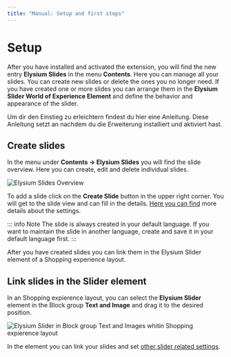 ```yaml
---
title: "Manual: Setup and first steps"
---
```


# Setup
After you have installed and activated the extension, you will find the new entry **Elysium Slides** in the menu **Contents**. Here you can manage all your slides. You can create new slides or delete the ones you no longer need. If you have created one or more slides you can arrange them in the **Elysium Slider World of Experience Element** and define the behavior and appearance of the slider.

Um dir den Einstieg zu erleichtern findest du hier eine Anleitung. Diese Anleitung setzt an nachdem du die Erweiterung installiert und aktiviert hast.

## Create slides
In the menu under **Contents -> Elysium Slides** you will find the slide overview. Here you can create, edit and delete individual slides.

<Image 
    src="/screenshots/de/admin-slides-listing-empty.png" 
    alt="Elysium Slides Overview" />

To add a slide click on the **Create Slide** button in the upper right corner. You will get to the slide view and can fill in the details. [Here you can find](/documentation/slide-elements/) more details about the settings.

::: info Note
The slide is always created in your default language. If you want to maintain the slide in another language, create and save it in your default language first.
:::

After you have created slides you can link them in the Elysium Slider element of a Shopping experience layout.

## Link slides in the Slider element

In an Shopping expierence layout, you can select the **Elysium Slider** element in the Block group **Text and Image** and drag it to the desired position.

<Image 
    src="/screenshots/de/admin-cms-block-selection.png" 
    alt="Elysium Slider in Block group Text and Images whitin Shopping expierence layout" />

In the element you can link your slides and set [other slider related settings](/documentation/cms-slider/).